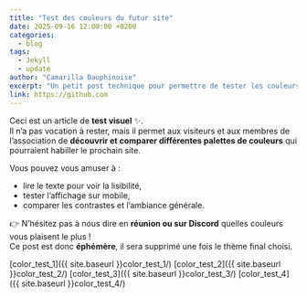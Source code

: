 ```yaml
---
title: "Test des couleurs du futur site"
date: 2025-09-16 12:00:00 +0200
categories:
  - blog
tags:
  - Jekyll
  - update
author: "Camarilla Dauphinoise"
excerpt: "Un petit post technique pour permettre de tester les couleurs potentielles du futur site."
link: https://github.com
---
```

Ceci est un article de **test visuel** ✨.  
Il n’a pas vocation à rester, mais il permet aux visiteurs et aux membres de l’association de **découvrir et comparer différentes palettes de couleurs** qui pourraient habiller le prochain site.

Vous pouvez vous amuser à :

- lire le texte pour voir la lisibilité,
- tester l’affichage sur mobile,
- comparer les contrastes et l’ambiance générale.

👉 N’hésitez pas à nous dire en **réunion ou sur Discord** quelles couleurs vous plaisent le plus !  
Ce post est donc **éphémère**, il sera supprimé une fois le thème final choisi.

[color_test_1]({{ site.baseurl }}color_test_1/) 
[color_test_2]({{ site.baseurl }}color_test_2/) 
[color_test_3]({{ site.baseurl }}color_test_3/) 
[color_test_4]({{ site.baseurl }}color_test_4/) 

